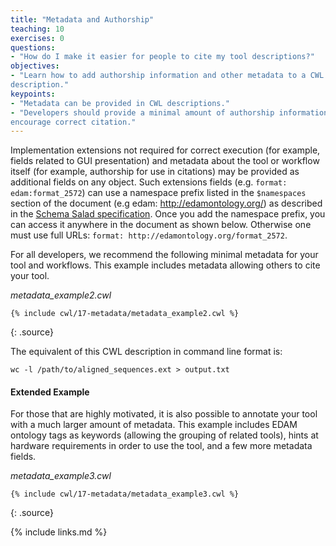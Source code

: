 ```yaml
---
title: "Metadata and Authorship"
teaching: 10
exercises: 0
questions:
- "How do I make it easier for people to cite my tool descriptions?"
objectives:
- "Learn how to add authorship information and other metadata to a CWL
description."
keypoints:
- "Metadata can be provided in CWL descriptions."
- "Developers should provide a minimal amount of authorship information to
encourage correct citation."
---
```

Implementation extensions not required for correct execution (for example,
fields related to GUI presentation) and metadata about the tool or workflow
itself (for example, authorship for use in citations) may be provided as
additional fields on any object. Such extensions fields (e.g. `format: edam:format_2572`)
can use a namespace prefix listed in the `$namespaces` section of the document
(e.g edam: http://edamontology.org/) as described in the [Schema Salad specification][schema-salad].
Once you add the namespace prefix, you can access it anywhere in the document as shown below.
Otherwise one must use full URLs: `format: http://edamontology.org/format_2572`.


For all developers, we recommend the following minimal metadata for your tool
and workflows. This example includes metadata allowing others to cite your tool.

*metadata_example2.cwl*

~~~
{% include cwl/17-metadata/metadata_example2.cwl %}
~~~
{: .source}

The equivalent of this CWL description in command line format is:

`wc -l /path/to/aligned_sequences.ext > output.txt`

#### Extended Example

For those that are highly motivated, it is also possible to annotate your tool
with a much larger amount of metadata. This example includes EDAM ontology tags
as keywords (allowing the grouping of related tools), hints at hardware
requirements in order to use the tool, and a few more metadata fields.

*metadata_example3.cwl*

~~~
{% include cwl/17-metadata/metadata_example3.cwl %}
~~~
{: .source}

[schema-salad]: https://www.commonwl.org/v1.0/SchemaSalad.html#Explicit_context
{% include links.md %}
